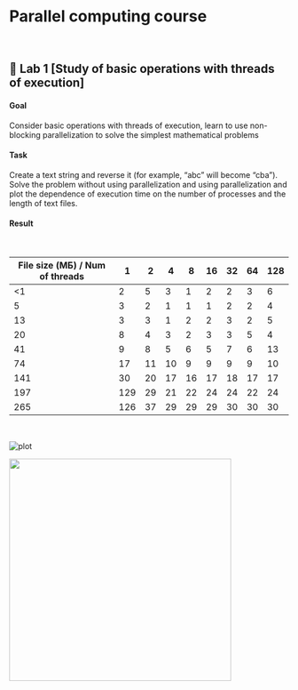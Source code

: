 # Parallel computing course

<br />

## 🔷 Lab 1 [Study of basic operations with threads of execution]

#### Goal
Consider basic operations with threads of execution, learn to use non-blocking parallelization to solve the simplest mathematical problems

#### Task
Create a text string and reverse it (for example, “abc” will become “cba”).
Solve the problem without using parallelization and using parallelization and plot the dependence of execution time on the number of processes and the length of text files.

#### Result

<br />

| File size (МБ) / Num of threads | 1   | 2   | 4   | 8   | 16  | 32  | 64  | 128 |
|-----------------------------|---------------------|-----|-----|-----|-----|-----|-----|-----|
| <1                          | 2                   | 5   | 3   | 1   | 2   | 2   | 3   | 6   |
| 5                           | 3                   | 2   | 1   | 1   | 1   | 2   | 2   | 4   |
| 13                          | 3                   | 3   | 1   | 2   | 2   | 3   | 2   | 5   |
| 20                          | 8                   | 4   | 3   | 2   | 3   | 3   | 5   | 4   |
| 41                          | 9                   | 8   | 5   | 6   | 5   | 7   | 6   | 13  |
| 74                          | 17                  | 11  | 10  | 9   | 9   | 9   | 9   | 10  |
| 141                         | 30                  | 20  | 17  | 16  | 17  | 18  | 17  | 17  |
| 197                         | 129                 | 29  | 21  | 22  | 24  | 24  | 22  | 24  |
| 265                         | 126                 | 37  | 29  | 29  | 29  | 30  | 30  | 30  |

<br />

![plot](https://drive.google.com/uc?export=view&id=10cvWM3yvUB3ueVF14cXaEZY6NEIWwgRe)

<img src="https://drive.google.com/uc?export=view&id=10cvWM3yvUB3ueVF14cXaEZY6NEIWwgRe" width="400">

